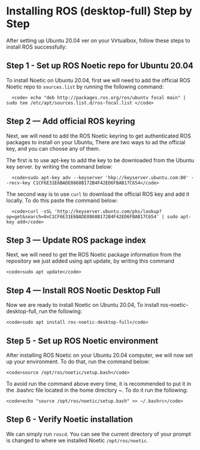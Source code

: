 
<h1>Installing ROS (desktop-full) Step by Step</h1>
<p>After setting up Ubuntu 20.04 ver on your Virtualbox, follow these steps to install ROS successfully:</p>



<h2>Step 1 - Set up ROS Noetic repo for Ubuntu 20.04</h2>
<p>To install Noetic on Ubuntu 20.04, first we will need to add the official ROS Noetic repo to <code>sources.list</code> by running the following command:</p>
      
      <code> echo "deb http://packages.ros.org/ros/ubuntu focal main" | sudo tee /etc/apt/sources.list.d/ros-focal.list </code>

  

<h2>Step 2 — Add official ROS keyring</h2>
<p>Next, we will need to add the ROS Noetic keyring to get authenticated ROS packages to install on your Ubuntu, There are two ways to ad the official key, and you can choose any of them.</p>

<p>The first is to use apt-key to add the key to be downloaded from the Ubuntu key server. by writing the command below:</p>

      <code>sudo apt-key adv --keyserver 'hkp://keyserver.ubuntu.com:80' --recv-key C1CF6E31E6BADE8868B172B4F42ED6FBAB17C654</code>
   
The second way is to use <code>curl</code> to download the official ROS key and add it locally. To do this paste the command below:
      
      <code>curl -sSL 'http://keyserver.ubuntu.com/pks/lookup?op=get&search=0xC1CF6E31E6BADE8868B172B4F42ED6FBAB17C654' | sudo apt-key add</code>



<h2> Step 3 — Update ROS package index </h2>
<p>Next, we will need to get the ROS Noetic package information from the repository we just added using apt update, by writing this command</p>
  
    <code>sudo apt update</code>  
  

<h2>Step 4 — Install ROS Noetic Desktop Full</h2>
<p>Now we are ready to install Noetic on Ubuntu 20.04, To install ros-noetic-desktop-full, run the following:</p>
    
    <code>sudo apt install ros-noetic-desktop-full</code>



<h2> Step 5 - Set up ROS Noetic environment </h2>
<p>After installing ROS Noetic on your Ubuntu 20.04 computer, we will now set up your environment. To do that, run the command below:</p>
    
    <code>source /opt/ros/noetic/setup.bash</code>

<p>To avoid run the command above every time, it is recommended to put it in the .bashrc file located in the home directory ~. To do it run
the following:</p>
    
    <code>echo "source /opt/ros/noetic/setup.bash" >> ~/.bashrc</code>

      
  
<h2> Step 6 - Verify Noetic installation </h2>
<p>We can simply run <code>roscd</code>. You can see the current directory of your prompt is changed to where we installed Noetic
<code>/opt/ros/noetic</code>.</p>
